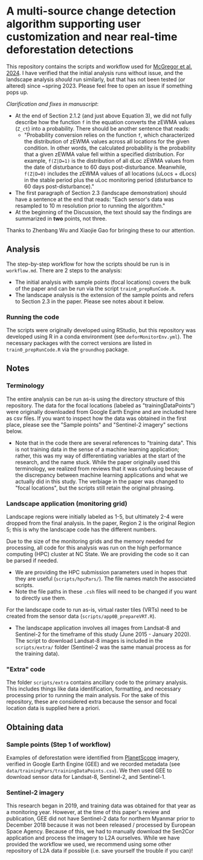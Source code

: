 # A multi-source change detection algorithm supporting user customization and near real-time deforestation detections
This repository contains the scripts and workflow used for [McGregor et al. 2024](https://www.sciencedirect.com/science/article/pii/S003442572400213X?via%3Dihub). I have verified that the initial analysis runs without issue, and the landscape analysis *should* run similarly, but that has not been tested (or altered) since ~spring 2023. Please feel free to open an issue if something pops up.

*Clarification and fixes in manuscript*:
- At the end of Section 2.1.2 (and just above Equation 3), we did not fully describe how the function `f` in the equation converts the zEWMA values (`Z_ct`) into a probability. There should be another sentence that reads:
  - "Probability conversion relies on the function `f`, which characterized the distribution of zEWMA values across all locations for the given condition. In other words, the calculated probability is the probability that a given zEWMA value fell within a specified distribution. For example, `f(Z|D=1)` is the distribution of all dLoc zEWMA values from the date of disturbance to 60 days post-disturbance. Meanwhile, `f(Z|D=0)` includes the zEWMA values of all locations (uLocs + dLocs) in the stable period plus the uLoc monitoring period (disturbance to 60 days post-disturbance)."
- The first paragraph of Section 2.3 (landscape demonstration) should have a sentence at the end that reads: "Each sensor's data was resampled to 10 m resolution prior to running the algorithm."
- At the beginning of the Discussion, the text should say the findings are summarized in **two** points, not three.

Thanks to Zhenbang Wu and Xiaojie Gao for bringing these to our attention.

## Analysis
The step-by-step workflow for how the scripts should be run is in `workflow.md`. There are 2 steps to the analysis:
- The initial analysis with sample points (focal locations) covers the bulk of the paper and can be run via the script `train0_prepRunCode.R`.
- The landscape analysis is the extension of the sample points and refers to Section 2.3 in the paper. Please see notes about it below.

### Running the code
The scripts were originally developed using RStudio, but this repository was developed using R in a conda environment (see `deforMonitorEnv.yml`). The necessary packages with the correct versions are listed in `train0_prepRunCode.R` via the `groundhog` package.

## Notes
### Terminology
The entire analysis can be run as-is using the directory structure of this repository. The data for the focal locations (labeled as "trainingDataPoints") were originally downloaded from Google Earth Engine and are included here as csv files. If you want to inspect how the data was obtained in the first place, please see the "Sample points" and "Sentinel-2 imagery" sections below.
- Note that in the code there are several references to "training data". This is not training data in the sense of a machine learning application; rather, this was my way of differentiating variables at the start of the research, and the name stuck. While the paper originally used this terminology, we realized from reviews that it was confusing because of the discrepancy between machine learning applications and what we actually did in this study. The verbiage in the paper was changed to "focal locations", but the scripts still retain the original phrasing.

### Landscape application (monitoring grid)
Landscape regions were initially labeled as 1-5, but ultimately 2-4 were dropped from the final analysis. In the paper, Region 2 is the original Region 5; this is why the landscape code has the different numbers.

Due to the size of the monitoring grids and the memory needed for processing, all code for this analysis was run on the high performance computing (HPC) cluster at NC State. We are providing the code so it can be parsed if needed. 
- We are providing the HPC submission parameters used in hopes that they are useful (`scripts/hpcPars/`). The file names match the associated scripts. 
- Note the file paths in these `.csh` files will need to be changed if you want to directly use them.

For the landscape code to run as-is, virtual raster tiles (VRTs) need to be created from the sensor data (`scripts/app0B_prepareVRT.R`).
- The landscape application involves all images from Landsat-8 and Sentinel-2 for the timeframe of this study (June 2015 - January 2020). The script to download Landsat-8 images is included in the `scripts/extra/` folder (Sentinel-2 was the same manual process as for the training data).

### "Extra" code
The folder `scripts/extra` contains ancillary code to the primary analysis. This includes things like data identification, formatting, and necessary processing prior to running the main analysis. For the sake of this repository, these are considered extra because the sensor and focal location data is supplied here a priori.

## Obtaining data
### Sample points (Step 1 of workflow)
Examples of deforestation were identified from [PlanetScope](https://www.planet.com) imagery, verified in Google Earth Engine (GEE) and we recorded metadata (see `data/trainingPars/trainingDataPoints.csv`). We then used GEE to download sensor data for Landsat-8, Sentinel-2, and Sentinel-1.

### Sentinel-2 imagery
This research began in 2019, and training data was obtained for that year as a monitoring year. However, at the time of this paper's review and publication, GEE did not have Sentinel-2 data for northern Myanmar prior to December 2018 because it was not been released / processed by European Space Agency. Because of this, we had to manually download the Sen2Cor application and process the imagery to L2A ourselves. While we have provided the workflow we used, we recommend using some other repository of L2A data if possible (i.e. save yourself the trouble if you can)!
